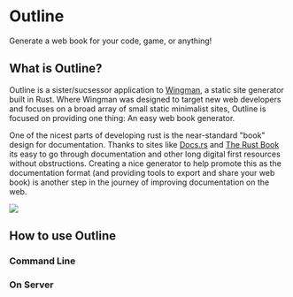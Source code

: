 # Outline
 Generate a web book for your code, game, or anything!
 
 ## What is Outline?
Outline is a sister/sucsessor application to [Wingman](https://github.com/tristanisham/Wingman), a static site generator built in Rust. Where Wingman was designed to target new web developers and focuses on a broad array of small static minimalist sites, Outline is focused on providing one thing: An easy web book generator.

One of the nicest parts of developing rust is the near-standard "book" design for documentation. Thanks to sites like [Docs.rs](https://docs.rs) and [The Rust Book](https://doc.rust-lang.org/book/) its easy to go through documentation and other long digital first resources without obstructions. Creating a nice generator to help promote this as the documentation format (and providing tools to export and share your web book) is another step in the journey of improving documentation on the web.

![](https://i.ibb.co/bPw3tZf/image.png)

## How to use Outline
### Command Line
### On Server
